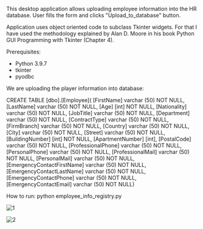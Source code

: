 This desktop application allows uploading employee information into the HR database. User fills the form and clicks "Upload_to_database" button.

Application uses object oriented code to subclass Tkinter widgets.
For that I have used the methodology explained by Alan D. Moore in his book Python GUI Programming with Tkinter (Chapter 4).

Prerequisites:

- Python 3.9.7
- tkinter
- pyodbc

We are uploading the player information into database:

CREATE TABLE [dbo].[Employee]( 
[FirstName] varchar (50) NOT NULL, 
[LastName] varchar (50) NOT NULL,
[Age] [int] NOT NULL, 
[Nationality] varchar (50) NOT NULL, 
[JobTitle] varchar (50) NOT NULL, 
[Department] varchar (50) NOT NULL, 
[ContractType] varchar (50) NOT NULL, 
[FirmBranch] varchar (50) NOT NULL, 
[Country] varchar (50) NOT NULL, 
[City] varchar (50) NOT NULL, 
[Street] varchar (50) NOT NULL, 
[BuildingNumber] [int] NOT NULL, 
[ApartmentNumber] [int], 
[PostalCode] varchar (50) NOT NULL,
[ProfessionalPhone] varchar (50) NOT NULL,
[PersonalPhone] varchar (50) NOT NULL,
[ProfessionalMail] varchar (50) NOT NULL,
[PersonalMail] varchar (50) NOT NULL,
[EmergencyContactFirstName] varchar (50) NOT NULL,
[EmergencyContactLastName] varchar (50) NOT NULL,
[EmergencyContactPhone] varchar (50) NOT NULL,
[EmergencyContactEmail] varchar (50) NOT NULL)

How to run: python employee_info_registry.py








![1](https://user-images.githubusercontent.com/89083426/166502846-c0fc9b0b-baed-47e3-b22c-d78d2583b2db.png)


![2](https://user-images.githubusercontent.com/89083426/166503873-63c4abc8-d83d-4bd3-a8e6-43279fe91095.png)






